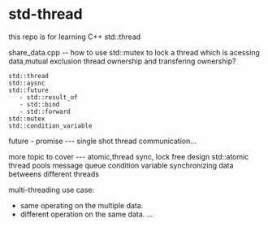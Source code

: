 # std-thread
this repo is for learning C++ std::thread 

   share_data.cpp   -- how to use std::mutex to lock a thread which is acessing data,mutual exclusion
   thread ownership and transfering ownership?
   
    std::thread
    std::aysnc
    std::future
       - std::result_of
       - std::bind
       - std::forward
    std::mutex
    std::condition_variable
   future - promise --- single shot thread communication...

   more topic to cover --- atomic,thread sync, lock free design
    std::atomic
   thread pools
    message queue
   condition variable
   synchronizing data betweens different threads
   
multi-threading use case: 
   - same operating on the multiple data.
   - different operation on the same data.
...
